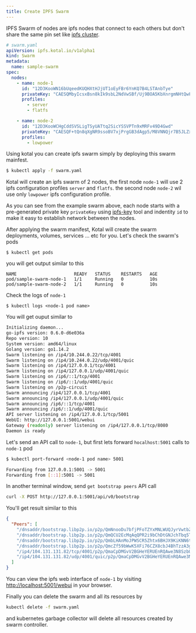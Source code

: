 ```yaml
---
title: Create IPFS Swarm
---
```


IPFS Swarm of nodes are ipfs nodes that connect to each others but don't share the same pin set like [ipfs cluster](https://cluster.ipfs.io).

```yaml
# swarm.yaml
apiVersion: ipfs.kotal.io/v1alpha1
kind: Swarm
metadata:
  name: sample-swarm
spec:
  nodes:
    - name: node-1
      id: "12D3KooWN16bUqeedKUQHXtHJjUT1oEyFBr6YnKQ7B4LSTAnbTye"
      privateKey: "CAESQMbyIcsxBsn8kIk9sbL2NdVwSBf/Uj9BOA5KbXnrgmNHtQwF4rgzxd2XXpmdhIBxnlghaYVNBLzcRj2f6PCKnD0="
      profiles:
        - server
        - flatfs

    - name: node-2
      id: "12D3KooWCHgCddSVSLigTSyUATtq2SicYSSVPTn9xMRFv49D4Gwd"
      privateKey: "CAESQF+tQn8qXgNR9ssoBV7xjPrgGB3dAgp5/M8VNNQjr7B5JLZx9nOY/4bllbCbc2Cq6xB9vVC43LuF8nIcitLVDvQ="
      profiles:
        - lowpower
```

Using kotal you can create ipfs swarm simply by deploying this swarm mainfest.

```bash
$ kubectl apply -f swarm.yaml
```

Kotal will create an ipfs swarm of 2 nodes, the first node `node-1` will use 2 ipfs configuration profiles `server` and `flatfs`. the second node `node-2` wil use only `lowpower` ipfs configuration profile.

As you can see from the example swarm above, each node starts with a pre-generated private key `privateKey` using [ipfs-key](https://github.com/whyrusleeping/ipfs-key) tool and indentity `id` to make it easy to establish network between the nodes.

After applying the swarm manifest, Kotal will create the swarm deployments, volumes, services ... etc for you. Let's check the swarm's pods

```
$ kubectl get pods
```

you will get output similar to this

```
NAME                      READY   STATUS    RESTARTS   AGE
pod/sample-swarm-node-1   1/1     Running   0          10s
pod/sample-swarm-node-2   1/1     Running   0          10s
```

Check the logs of `node-1`

```
$ kubectl logs <node-1 pod name>
```

You will get ouput similar to

```bash
Initializing daemon...
go-ipfs version: 0.6.0-d6e036a
Repo version: 10
System version: amd64/linux
Golang version: go1.14.2
Swarm listening on /ip4/10.244.0.22/tcp/4001
Swarm listening on /ip4/10.244.0.22/udp/4001/quic
Swarm listening on /ip4/127.0.0.1/tcp/4001
Swarm listening on /ip4/127.0.0.1/udp/4001/quic
Swarm listening on /ip6/::1/tcp/4001
Swarm listening on /ip6/::1/udp/4001/quic
Swarm listening on /p2p-circuit
Swarm announcing /ip4/127.0.0.1/tcp/4001
Swarm announcing /ip4/127.0.0.1/udp/4001/quic
Swarm announcing /ip6/::1/tcp/4001
Swarm announcing /ip6/::1/udp/4001/quic
API server listening on /ip4/127.0.0.1/tcp/5001
WebUI: http://127.0.0.1:5001/webui
Gateway (readonly) server listening on /ip4/127.0.0.1/tcp/8080
Daemon is ready
```

Let's send an API call to `node-1`, but first lets forward `hocalhost:5001` calls to `node-1` pod

```bash
$ kubectl port-forward <node-1 pod name> 5001

Forwarding from 127.0.0.1:5001 -> 5001
Forwarding from [::1]:5001 -> 5001
```

In another terminal window, send `get bootstrap peers` API call

```bash
curl -X POST http://127.0.0.1:5001/api/v0/bootstrap
```

You'll get result similar to this

```json
{
  "Peers": [
    "/dnsaddr/bootstrap.libp2p.io/p2p/QmNnooDu7bfjPFoTZYxMNLWUQJyrVwtbZg5gBMjTezGAJN",
    "/dnsaddr/bootstrap.libp2p.io/p2p/QmQCU2EcMqAqQPR2i9bChDtGNJchTbq5TbXJJ16u19uLTa",
    "/dnsaddr/bootstrap.libp2p.io/p2p/QmbLHAnMoJPWSCR5Zhtx6BHJX9KiKNN6tpvbUcqanj75Nb",
    "/dnsaddr/bootstrap.libp2p.io/p2p/QmcZf59bWwK5XFi76CZX8cbJ4BhTzzA3gU1ZjYZcYW3dwt",
    "/ip4/104.131.131.82/tcp/4001/p2p/QmaCpDMGvV2BGHeYERUEnRQAwe3N8SzbUtfsmvsqQLuvuJ",
    "/ip4/104.131.131.82/udp/4001/quic/p2p/QmaCpDMGvV2BGHeYERUEnRQAwe3N8SzbUtfsmvsqQLuvuJ"
  ]
}
```

You can view the ipfs web interface of `node-1` by visiting [http://localhost:5001/webui](http://localhost:5001/webui) in your browser.

Finally you can delete the swarm and all its resources by

```bash
kubectl delete -f swarm.yaml
```

and kubernetes garbage collector will delete all resources created by swarm controller.